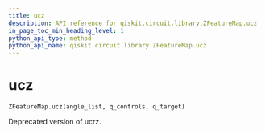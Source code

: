 ```yaml
---
title: ucz
description: API reference for qiskit.circuit.library.ZFeatureMap.ucz
in_page_toc_min_heading_level: 1
python_api_type: method
python_api_name: qiskit.circuit.library.ZFeatureMap.ucz
---
```


# ucz

<span id="qiskit.circuit.library.ZFeatureMap.ucz" />

`ZFeatureMap.ucz(angle_list, q_controls, q_target)`

Deprecated version of ucrz.


